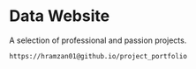# Data Website 

A selection of professional and passion projects.

```bash
https://hramzan01@github.io/project_portfolio
```

